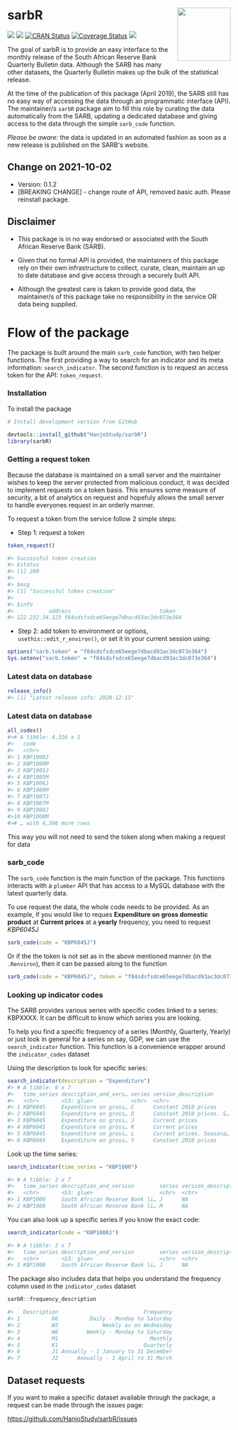 
# sarbR <img src="logo.png" align="right" alt="" width="120" />

[![](https://img.shields.io/badge/lifecycle-experimental-orange.svg)](https://www.tidyverse.org/lifecycle/#experimental)
[![](https://img.shields.io/github/last-commit/HanjoStudy/sarbR.svg)](https://github.com/HanjoStudy/sarbR/commits/master)
[![CRAN Status](https://www.r-pkg.org/badges/version/sarbR)](https://cran.r-project.org/package=sarbR)
[![Coverage Status](https://img.shields.io/codecov/c/github/HanjoStudy/sarbR/master.svg)](https://codecov.io/github/HanjoStudy/sarbR?branch=master)
[![](https://img.shields.io/badge/devel%20version-0.1.1-blue.svg)](https://github.com/HanjoStudy/sarbR)

The goal of sarbR is to provide an easy interface to the monthly release of the South African Reserve Bank Quarterly Bulletin data. Although the SARB has many other datasets, the Quarterly Bulletin makes up the bulk of the statistical release. 

At the time of the publication of this package (April 2019), the SARB still has no easy way of accessing the data through an programmatic interface (API). The maintainer/s `sarbR` package aim to fill this role by curating the data automatically from the SARB, updating a dedicated database and giving access to the data through the simple `sarb_code` function. 

*Please be aware:* the data is updated in an automated fashion as soon as a new release is published on the SARB's website.

## Change on 2021-10-02

* Version: 0.1.2
* [BREAKING CHANGE] - change route of API, removed basic auth. Please reinstall package.

## Disclaimer

* This package is in no way endorsed or associated with the South African Reserve Bank (SARB).

* Given that no formal API is provided, the maintainers of this package rely on their own infrastructure to collect, curate, clean, maintain an up to date database and give access through a securely built API. 

* Although the greatest care is taken to provide good data, the maintainer/s of this package take no responsibility in the service OR data being supplied.  

# Flow of the package

The package is built around the main `sarb_code` function, with two helper functions. The first providing a way to search for an indicator and its meta information: `search_indicator`. The second function is to request an access token for the API: `token_request`.

### Installation

To install the package

```r
# Install development version from GitHub

devtools::install_github("HanjoStudy/sarbR")
library(sarbR)
```

### Getting a request token

Because the database is maintained on a small server and the maintainer wishes to keep the server protected from malicious conduct, it was decided to implement requests on a token basis. This ensures some measure of security, a bit of analytics on request and hopefuly allows the small server to handle everyones request in an orderly manner.
 
To request a token from the service follow 2 simple steps:

* Step 1: request a token

``` r
token_request()

#> Successful token creation
#> $status
#> [1] 200
#> 
#> $msg
#> [1] "Successful token creation"
#> 
#> $info
#>           address                            token
#> 122.232.34.123 f84sdsfsdce65eege7dbacd93ac3dc073e364
```

* Step 2: add token to environment or options, `usethis::edit_r_environ()`, or set it in your current session using:

```r
options("sarb.token" = "f84sdsfsdce65eege7dbacd93ac3dc073e364")
Sys.setenv("sarb.token" = "f84sdsfsdce65eege7dbacd93ac3dc073e364")
```

### Latest data on database

```r
release_info()
#> [1] "Latest release info: 2020-12-15"
```

### Latest data on database

```r
all_codes()
#># A tibble: 4,316 x 1
#>   code    
#>   <chr>   
#> 1 KBP1000J
#> 2 KBP1000M
#> 3 KBP1005J
#> 4 KBP1005M
#> 5 KBP1006J
#> 6 KBP1006M
#> 7 KBP1007J
#> 8 KBP1007M
#> 9 KBP1008J
#>10 KBP1008M
#># … with 4,306 more rows
```

This way you will not need to send the token along when making a request for data

### sarb_code

The `sarb_code` function is the main function of the package. This functions interacts with a `plumber` API that has access to a MySQL database with the latest quarterly data.

To use request the data, the whole code needs to be provided. As an example, if you would like to reques __Expenditure on gross domestic product__ at __Current prices__ at a __yearly__ frequency, you need to request *KBP6045J*

```r
sarb_code(code = "KBP6045J")
```
Or if the the token is not set as in the above mentioned manner (in the `.Renviron`), then it can be passed along to the function
```r
sarb_code(code = "KBP6045J", token = "f84sdsfsdce65eege7dbacd93ac3dc073e364")
```

### Looking up indicator codes

The SARB provides various series with specific codes linked to a series: KBPXXXX. It can be difficult to know which series you are looking. 

To help you find a specific frequency of a series (Monthly, Quarterly, Yearly) or just look in general for a series on say, GDP, we can use the `search_indicator` function. This function is a convenience wrapper around the `indicator_codes` dataset

Using the description to look for specific series:

``` r
search_indicator(description = "Expenditure")
#> # A tibble: 6 x 7
#>   time_series description_and_vers… series version_description      frequency unit_of_measure code  
#>   <chr>       <S3: glue>            <chr>  <chr>                    <chr>     <chr>           <S3: >
#> 1 KBP6045     Expenditure on gross… C      Constant 2010 prices     K1        RMILL           KBP60…
#> 2 KBP6045     Expenditure on gross… D      Constant 2010 prices. S… K1        RMILL           KBP60…
#> 3 KBP6045     Expenditure on gross… J      Current prices           J1        RMILL           KBP60…
#> 4 KBP6045     Expenditure on gross… K      Current prices           K1        RMILL           KBP60…
#> 5 KBP6045     Expenditure on gross… L      Current prices. Seasona… K1        RMILL           KBP60…
#> 6 KBP6045     Expenditure on gross… Y      Constant 2010 prices     J1        RMILL           KBP60…
```

Look up the time series:

``` r
search_indicator(time_series = "KBP1000")

#> # A tibble: 2 x 7
#>   time_series description_and_version        series version_descript… frequency unit_of_measure code  
#>   <chr>       <S3: glue>                     <chr>  <chr>             <chr>     <chr>           <S3: >
#> 1 KBP1000     South African Reserve Bank li… J      NA                J1        RMILL           KBP10…
#> 2 KBP1000     South African Reserve Bank li… M      NA                M1        RMILL           KBP10…
```

You can also look up a specific series if you know the exact code:

```r
search_indicator(code = "KBP1000J")

#> # A tibble: 2 x 7
#>   time_series description_and_version        series version_descript… frequency unit_of_measure code  
#>   <chr>       <S3: glue>                     <chr>  <chr>             <chr>     <chr>           <S3: >
#> 1 KBP1000     South African Reserve Bank li… J      NA                J1        RMILL           KBP10…
```

The package also includes data that helps you understand the frequency column used in the `indicator_codes` dataset

```r
sarbR::frequency_description

#>   Description                           Frequency
#> 1          D6          Daily - Monday to Saturday
#> 2          W3              Weekly as on Wednesday
#> 3          W6         Weekly - Monday to Saturday
#> 4          M1                             Monthly
#> 5          K1                           Quarterly
#> 6          J1 Annually - 1 January to 31 December
#> 7          J2      Annually - 1 April to 31 March
```


## Dataset requests

If you want to make a specific dataset available through the package, a request can be made through the issues page:

https://github.com/HanjoStudy/sarbR/issues
